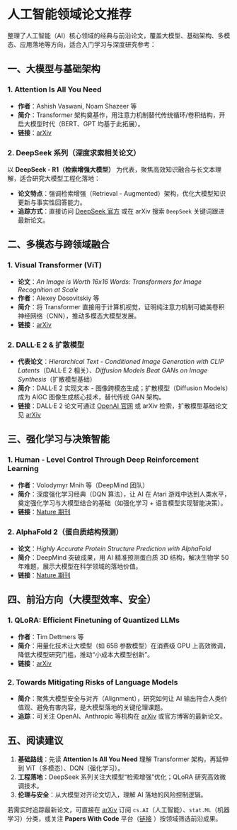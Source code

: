 # 人工智能领域论文推荐

整理了人工智能（AI）核心领域的经典与前沿论文，覆盖大模型、基础架构、多模态、应用落地等方向，适合入门学习与深度研究参考：

## **一、大模型与基础架构**

### 1. **Attention Is All You Need**

- **作者**：Ashish Vaswani, Noam Shazeer 等
- **简介**：Transformer 架构奠基作，用注意力机制替代传统循环/卷积结构，开启大模型时代（BERT、GPT 均基于此拓展）。
- **链接**：[arXiv](https://arxiv.org/abs/1706.03762)

### 2. **DeepSeek 系列（深度求索相关论文）**

以 **DeepSeek - R1（检索增强大模型）** 为代表，聚焦高效知识融合与长文本理解，适合研究大模型工程化落地：

- **论文特点**：强调检索增强（Retrieval - Augmented）架构，优化大模型知识更新与事实性回答能力。
- **追踪方式**：直接访问 [DeepSeek 官方](https://deepseek.com/) 或在 arXiv 搜索 `DeepSeek` 关键词跟进最新论文。

## **二、多模态与跨领域融合**

### 1. **Visual Transformer (ViT)**

- **论文**：*An Image is Worth 16x16 Words: Transformers for Image Recognition at Scale*
- **作者**：Alexey Dosovitskiy 等
- **简介**：将 Transformer 直接用于计算机视觉，证明纯注意力机制可媲美卷积神经网络（CNN），推动多模态大模型发展。
- **链接**：[arXiv](https://arxiv.org/abs/2010.11929)

### 2. **DALL·E 2 & 扩散模型**

- **代表论文**：*Hierarchical Text - Conditioned Image Generation with CLIP Latents*（DALL·E 2 相关）、*Diffusion Models Beat GANs on Image Synthesis*（扩散模型基础）
- **简介**：DALL·E 2 实现文本 - 图像跨模态生成；扩散模型（Diffusion Models）成为 AIGC 图像生成核心技术，替代传统 GAN 架构。
- **链接**：DALL·E 2 论文可通过 [OpenAI 官网](https://openai.com/research) 或 arXiv 检索，扩散模型基础论文见 [arXiv](https://arxiv.org/abs/2105.05233)

## **三、强化学习与决策智能**

### 1. **Human - Level Control Through Deep Reinforcement Learning**

- **作者**：Volodymyr Mnih 等（DeepMind 团队）
- **简介**：深度强化学习经典（DQN 算法），让 AI 在 Atari 游戏中达到人类水平，奠定强化学习与大模型结合的基础（如强化学习 + 语言模型实现智能决策）。
- **链接**：[Nature 期刊](https://www.nature.com/articles/nature14236)

### 2. **AlphaFold 2（蛋白质结构预测）**

- **论文**：*Highly Accurate Protein Structure Prediction with AlphaFold*
- **简介**：DeepMind 突破成果，用 AI 精准预测蛋白质 3D 结构，解决生物学 50 年难题，展示大模型在科学领域的落地价值。
- **链接**：[Nature 期刊](https://www.nature.com/articles/s41586-021-03819-2)

## **四、前沿方向（大模型效率、安全）**

### 1. **QLoRA: Efficient Finetuning of Quantized LLMs**

- **作者**：Tim Dettmers 等
- **简介**：用量化技术让大模型（如 65B 参数模型）在消费级 GPU 上高效微调，降低大模型研究门槛，推动“小成本大模型创新”。
- **链接**：[arXiv](https://arxiv.org/abs/2305.14314)

### 2. **Towards Mitigating Risks of Language Models**

- **简介**：聚焦大模型安全与对齐（Alignment），研究如何让 AI 输出符合人类价值观、避免有害内容，是大模型落地的关键伦理课题。
- **追踪**：可关注 OpenAI、Anthropic 等机构在 [arXiv](https://arxiv.org/) 或官方博客的最新论文。

## **五、阅读建议**

1. **基础路线**：先读 **Attention Is All You Need** 理解 Transformer 架构，再延伸到 ViT（多模态）、DQN（强化学习）。
2. **工程落地**：DeepSeek 系列关注大模型“检索增强”优化；QLoRA 研究高效微调技术。
3. **伦理与安全**：从大模型对齐论文切入，理解 AI 落地的风险控制逻辑。

若需实时追踪最新论文，可直接在 [arXiv](https://arxiv.org/) 订阅 `cs.AI`（人工智能）、`stat.ML`（机器学习）分类，或关注 **Papers With Code** 平台（[链接](https://paperswithcode.com/) ）按领域筛选前沿成果。
